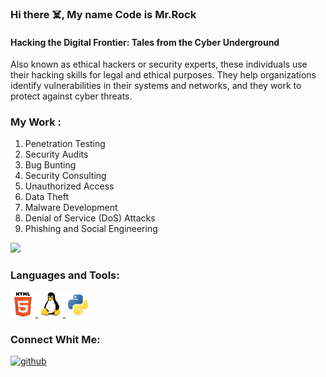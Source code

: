 ### Hi there ☠️, My name Code is Mr.Rock
#### Hacking the Digital Frontier: Tales from the Cyber Underground
Also known as ethical hackers or security experts, these individuals use their hacking skills for legal and ethical purposes. They help organizations identify vulnerabilities in their systems and networks, and they work to protect against cyber threats.
### My Work :

1) Penetration Testing
2) Security Audits
3) Bug Bunting 
4) Security Consulting
5) Unauthorized Access
6) Data Theft
7) Malware Development
8) Denial of Service (DoS) Attacks
9) Phishing and Social Engineering


![](https://github.com/MrRock-404/MrRock-404/blob/main/download.jpg)








<h3 align="left">Languages and Tools:</h3>
<p align="left"> <a href="https://www.w3.org/html/" target="_blank" rel="noreferrer"> <img src="https://raw.githubusercontent.com/devicons/devicon/master/icons/html5/html5-original-wordmark.svg" alt="html5" width="40" height="40"/> </a> <a href="https://www.linux.org/" target="_blank" rel="noreferrer"> <img src="https://raw.githubusercontent.com/devicons/devicon/master/icons/linux/linux-original.svg" alt="linux" width="40" height="40"/> </a> <a href="https://www.python.org" target="_blank" rel="noreferrer"> <img src="https://raw.githubusercontent.com/devicons/devicon/master/icons/python/python-original.svg" alt="python" width="40" height="40"/> </a> </p>

### Connect Whit Me:
[<img src='https://cdn.jsdelivr.net/npm/simple-icons@3.0.1/icons/github.svg' alt='github' height='40'>](https://github.com/MrRock-404)  




